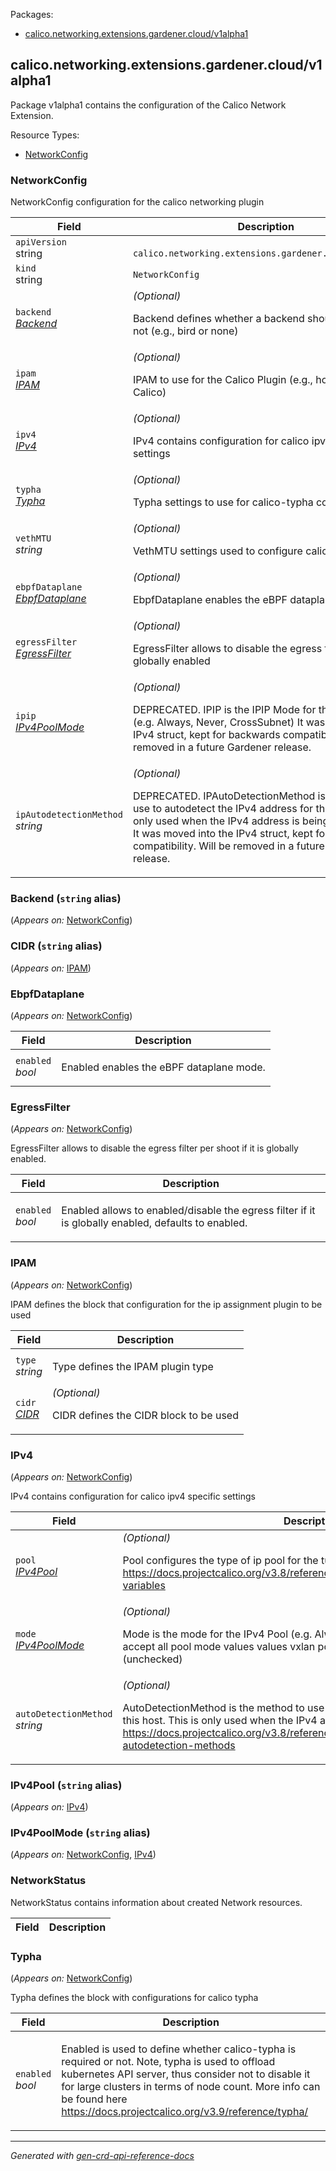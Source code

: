 <p>Packages:</p>
<ul>
<li>
<a href="#calico.networking.extensions.gardener.cloud%2fv1alpha1">calico.networking.extensions.gardener.cloud/v1alpha1</a>
</li>
</ul>
<h2 id="calico.networking.extensions.gardener.cloud/v1alpha1">calico.networking.extensions.gardener.cloud/v1alpha1</h2>
<p>
<p>Package v1alpha1 contains the configuration of the Calico Network Extension.</p>
</p>
Resource Types:
<ul><li>
<a href="#calico.networking.extensions.gardener.cloud/v1alpha1.NetworkConfig">NetworkConfig</a>
</li></ul>
<h3 id="calico.networking.extensions.gardener.cloud/v1alpha1.NetworkConfig">NetworkConfig
</h3>
<p>
<p>NetworkConfig configuration for the calico networking plugin</p>
</p>
<table>
<thead>
<tr>
<th>Field</th>
<th>Description</th>
</tr>
</thead>
<tbody>
<tr>
<td>
<code>apiVersion</code></br>
string</td>
<td>
<code>
calico.networking.extensions.gardener.cloud/v1alpha1
</code>
</td>
</tr>
<tr>
<td>
<code>kind</code></br>
string
</td>
<td><code>NetworkConfig</code></td>
</tr>
<tr>
<td>
<code>backend</code></br>
<em>
<a href="#calico.networking.extensions.gardener.cloud/v1alpha1.Backend">
Backend
</a>
</em>
</td>
<td>
<em>(Optional)</em>
<p>Backend defines whether a backend should be used or not (e.g., bird or none)</p>
</td>
</tr>
<tr>
<td>
<code>ipam</code></br>
<em>
<a href="#calico.networking.extensions.gardener.cloud/v1alpha1.IPAM">
IPAM
</a>
</em>
</td>
<td>
<em>(Optional)</em>
<p>IPAM to use for the Calico Plugin (e.g., host-local or Calico)</p>
</td>
</tr>
<tr>
<td>
<code>ipv4</code></br>
<em>
<a href="#calico.networking.extensions.gardener.cloud/v1alpha1.IPv4">
IPv4
</a>
</em>
</td>
<td>
<em>(Optional)</em>
<p>IPv4 contains configuration for calico ipv4 specific settings</p>
</td>
</tr>
<tr>
<td>
<code>typha</code></br>
<em>
<a href="#calico.networking.extensions.gardener.cloud/v1alpha1.Typha">
Typha
</a>
</em>
</td>
<td>
<em>(Optional)</em>
<p>Typha settings to use for calico-typha component</p>
</td>
</tr>
<tr>
<td>
<code>vethMTU</code></br>
<em>
string
</em>
</td>
<td>
<em>(Optional)</em>
<p>VethMTU settings used to configure calico port mtu</p>
</td>
</tr>
<tr>
<td>
<code>ebpfDataplane</code></br>
<em>
<a href="#calico.networking.extensions.gardener.cloud/v1alpha1.EbpfDataplane">
EbpfDataplane
</a>
</em>
</td>
<td>
<em>(Optional)</em>
<p>EbpfDataplane enables the eBPF dataplane mode.</p>
</td>
</tr>
<tr>
<td>
<code>egressFilter</code></br>
<em>
<a href="#calico.networking.extensions.gardener.cloud/v1alpha1.EgressFilter">
EgressFilter
</a>
</em>
</td>
<td>
<em>(Optional)</em>
<p>EgressFilter allows to disable the egress filter if it is globally enabled</p>
</td>
</tr>
<tr>
<td>
<code>ipip</code></br>
<em>
<a href="#calico.networking.extensions.gardener.cloud/v1alpha1.IPv4PoolMode">
IPv4PoolMode
</a>
</em>
</td>
<td>
<em>(Optional)</em>
<p>DEPRECATED.
IPIP is the IPIP Mode for the IPv4 Pool (e.g. Always, Never, CrossSubnet)
It was moved into the IPv4 struct, kept for backwards compatibility.
Will be removed in a future Gardener release.</p>
</td>
</tr>
<tr>
<td>
<code>ipAutodetectionMethod</code></br>
<em>
string
</em>
</td>
<td>
<em>(Optional)</em>
<p>DEPRECATED.
IPAutoDetectionMethod is the method to use to autodetect the IPv4 address for this host. This is only used when the IPv4 address is being autodetected.
It was moved into the IPv4 struct, kept for backwards compatibility.
Will be removed in a future Gardener release.</p>
</td>
</tr>
</tbody>
</table>
<h3 id="calico.networking.extensions.gardener.cloud/v1alpha1.Backend">Backend
(<code>string</code> alias)</p></h3>
<p>
(<em>Appears on:</em>
<a href="#calico.networking.extensions.gardener.cloud/v1alpha1.NetworkConfig">NetworkConfig</a>)
</p>
<p>
</p>
<h3 id="calico.networking.extensions.gardener.cloud/v1alpha1.CIDR">CIDR
(<code>string</code> alias)</p></h3>
<p>
(<em>Appears on:</em>
<a href="#calico.networking.extensions.gardener.cloud/v1alpha1.IPAM">IPAM</a>)
</p>
<p>
</p>
<h3 id="calico.networking.extensions.gardener.cloud/v1alpha1.EbpfDataplane">EbpfDataplane
</h3>
<p>
(<em>Appears on:</em>
<a href="#calico.networking.extensions.gardener.cloud/v1alpha1.NetworkConfig">NetworkConfig</a>)
</p>
<p>
</p>
<table>
<thead>
<tr>
<th>Field</th>
<th>Description</th>
</tr>
</thead>
<tbody>
<tr>
<td>
<code>enabled</code></br>
<em>
bool
</em>
</td>
<td>
<p>Enabled enables the eBPF dataplane mode.</p>
</td>
</tr>
</tbody>
</table>
<h3 id="calico.networking.extensions.gardener.cloud/v1alpha1.EgressFilter">EgressFilter
</h3>
<p>
(<em>Appears on:</em>
<a href="#calico.networking.extensions.gardener.cloud/v1alpha1.NetworkConfig">NetworkConfig</a>)
</p>
<p>
<p>EgressFilter allows to disable the egress filter per shoot if it is globally enabled.</p>
</p>
<table>
<thead>
<tr>
<th>Field</th>
<th>Description</th>
</tr>
</thead>
<tbody>
<tr>
<td>
<code>enabled</code></br>
<em>
bool
</em>
</td>
<td>
<p>Enabled allows to enabled/disable the egress filter if it is globally enabled, defaults to enabled.</p>
</td>
</tr>
</tbody>
</table>
<h3 id="calico.networking.extensions.gardener.cloud/v1alpha1.IPAM">IPAM
</h3>
<p>
(<em>Appears on:</em>
<a href="#calico.networking.extensions.gardener.cloud/v1alpha1.NetworkConfig">NetworkConfig</a>)
</p>
<p>
<p>IPAM defines the block that configuration for the ip assignment plugin to be used</p>
</p>
<table>
<thead>
<tr>
<th>Field</th>
<th>Description</th>
</tr>
</thead>
<tbody>
<tr>
<td>
<code>type</code></br>
<em>
string
</em>
</td>
<td>
<p>Type defines the IPAM plugin type</p>
</td>
</tr>
<tr>
<td>
<code>cidr</code></br>
<em>
<a href="#calico.networking.extensions.gardener.cloud/v1alpha1.CIDR">
CIDR
</a>
</em>
</td>
<td>
<em>(Optional)</em>
<p>CIDR defines the CIDR block to be used</p>
</td>
</tr>
</tbody>
</table>
<h3 id="calico.networking.extensions.gardener.cloud/v1alpha1.IPv4">IPv4
</h3>
<p>
(<em>Appears on:</em>
<a href="#calico.networking.extensions.gardener.cloud/v1alpha1.NetworkConfig">NetworkConfig</a>)
</p>
<p>
<p>IPv4 contains configuration for calico ipv4 specific settings</p>
</p>
<table>
<thead>
<tr>
<th>Field</th>
<th>Description</th>
</tr>
</thead>
<tbody>
<tr>
<td>
<code>pool</code></br>
<em>
<a href="#calico.networking.extensions.gardener.cloud/v1alpha1.IPv4Pool">
IPv4Pool
</a>
</em>
</td>
<td>
<em>(Optional)</em>
<p>Pool configures the type of ip pool for the tunnel interface
<a href="https://docs.projectcalico.org/v3.8/reference/node/configuration#environment-variables">https://docs.projectcalico.org/v3.8/reference/node/configuration#environment-variables</a></p>
</td>
</tr>
<tr>
<td>
<code>mode</code></br>
<em>
<a href="#calico.networking.extensions.gardener.cloud/v1alpha1.IPv4PoolMode">
IPv4PoolMode
</a>
</em>
</td>
<td>
<em>(Optional)</em>
<p>Mode is the mode for the IPv4 Pool (e.g. Always, Never, CrossSubnet)
ipip pools accept all pool mode values values
vxlan pools accept only Always and Never (unchecked)</p>
</td>
</tr>
<tr>
<td>
<code>autoDetectionMethod</code></br>
<em>
string
</em>
</td>
<td>
<em>(Optional)</em>
<p>AutoDetectionMethod is the method to use to autodetect the IPv4 address for this host. This is only used when the IPv4 address is being autodetected.
<a href="https://docs.projectcalico.org/v3.8/reference/node/configuration#ip-autodetection-methods">https://docs.projectcalico.org/v3.8/reference/node/configuration#ip-autodetection-methods</a></p>
</td>
</tr>
</tbody>
</table>
<h3 id="calico.networking.extensions.gardener.cloud/v1alpha1.IPv4Pool">IPv4Pool
(<code>string</code> alias)</p></h3>
<p>
(<em>Appears on:</em>
<a href="#calico.networking.extensions.gardener.cloud/v1alpha1.IPv4">IPv4</a>)
</p>
<p>
</p>
<h3 id="calico.networking.extensions.gardener.cloud/v1alpha1.IPv4PoolMode">IPv4PoolMode
(<code>string</code> alias)</p></h3>
<p>
(<em>Appears on:</em>
<a href="#calico.networking.extensions.gardener.cloud/v1alpha1.NetworkConfig">NetworkConfig</a>, 
<a href="#calico.networking.extensions.gardener.cloud/v1alpha1.IPv4">IPv4</a>)
</p>
<p>
</p>
<h3 id="calico.networking.extensions.gardener.cloud/v1alpha1.NetworkStatus">NetworkStatus
</h3>
<p>
<p>NetworkStatus contains information about created Network resources.</p>
</p>
<table>
<thead>
<tr>
<th>Field</th>
<th>Description</th>
</tr>
</thead>
<tbody>
</tbody>
</table>
<h3 id="calico.networking.extensions.gardener.cloud/v1alpha1.Typha">Typha
</h3>
<p>
(<em>Appears on:</em>
<a href="#calico.networking.extensions.gardener.cloud/v1alpha1.NetworkConfig">NetworkConfig</a>)
</p>
<p>
<p>Typha defines the block with configurations for calico typha</p>
</p>
<table>
<thead>
<tr>
<th>Field</th>
<th>Description</th>
</tr>
</thead>
<tbody>
<tr>
<td>
<code>enabled</code></br>
<em>
bool
</em>
</td>
<td>
<p>Enabled is used to define whether calico-typha is required or not.
Note, typha is used to offload kubernetes API server,
thus consider not to disable it for large clusters in terms of node count.
More info can be found here <a href="https://docs.projectcalico.org/v3.9/reference/typha/">https://docs.projectcalico.org/v3.9/reference/typha/</a></p>
</td>
</tr>
</tbody>
</table>
<hr/>
<p><em>
Generated with <a href="https://github.com/ahmetb/gen-crd-api-reference-docs">gen-crd-api-reference-docs</a>
</em></p>
